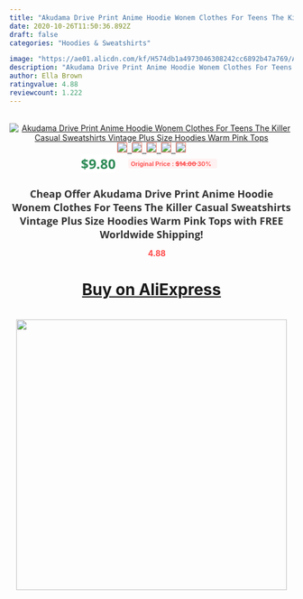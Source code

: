 ```yaml
---
title: "Akudama Drive Print Anime Hoodie Wonem Clothes For Teens The Killer Casual Sweatshirts Vintage Plus Size Hoodies Warm Pink Tops"
date: 2020-10-26T11:50:36.892Z
draft: false
categories: "Hoodies & Sweatshirts"

image: "https://ae01.alicdn.com/kf/H574db1a4973046308242cc6892b47a769/Akudama-Drive-Print-Anime-Hoodie-Wonem-Clothes-For-Teens-The-Killer-Casual-Sweatshirts-Vintage-Plus-Size.jpg"
description: "Akudama Drive Print Anime Hoodie Wonem Clothes For Teens The Killer Casual Sweatshirts Vintage Plus Size Hoodies Warm Pink Tops"
author: Ella Brown
ratingvalue: 4.88
reviewcount: 1.222
---
```

<br>
<div style="text-align: center;">
<a href="https://s.click.aliexpress.com/e/_AbEZTJ" target="_blank" rel="nofollow noopener noreferrer"><img alt="Akudama Drive Print Anime Hoodie Wonem Clothes For Teens The Killer Casual Sweatshirts Vintage Plus Size Hoodies Warm Pink Tops" class="magnifier-image" src="https://ae01.alicdn.com/kf/H574db1a4973046308242cc6892b47a769/Akudama-Drive-Print-Anime-Hoodie-Wonem-Clothes-For-Teens-The-Killer-Casual-Sweatshirts-Vintage-Plus-Size.jpg_640x640.jpg">
<br>
<img style="border:1px solid salmon" src="https://ae01.alicdn.com/kf/H574db1a4973046308242cc6892b47a769/Akudama-Drive-Print-Anime-Hoodie-Wonem-Clothes-For-Teens-The-Killer-Casual-Sweatshirts-Vintage-Plus-Size.jpg_120x120.jpg">&nbsp;&nbsp;<img style="border:1px solid salmon" src="https://ae01.alicdn.com/kf/Hd72298a8ac894bbba9f8d5c8f95d769dc/Akudama-Drive-Print-Anime-Hoodie-Wonem-Clothes-For-Teens-The-Killer-Casual-Sweatshirts-Vintage-Plus-Size.jpg_120x120.jpg">&nbsp;&nbsp;<img style="border:1px solid salmon" src="https://ae01.alicdn.com/kf/Hc6384f9b3b9843559d3be4560a45a43e7/Akudama-Drive-Print-Anime-Hoodie-Wonem-Clothes-For-Teens-The-Killer-Casual-Sweatshirts-Vintage-Plus-Size.jpg_120x120.jpg">&nbsp;&nbsp;<img style="border:1px solid salmon" src="https://ae01.alicdn.com/kf/He2b0040ad41247a69556d42e9891f2cfp/Akudama-Drive-Print-Anime-Hoodie-Wonem-Clothes-For-Teens-The-Killer-Casual-Sweatshirts-Vintage-Plus-Size.jpg_120x120.jpg">&nbsp;&nbsp;<img style="border:1px solid salmon" src="https://ae01.alicdn.com/kf/H876afcd843fa4a8e80256b35ed370a4aS/Akudama-Drive-Print-Anime-Hoodie-Wonem-Clothes-For-Teens-The-Killer-Casual-Sweatshirts-Vintage-Plus-Size.jpg_120x120.jpg"></a></div><br0>
<div style="text-align: center;"><span style="background-color: white; border: 0px; box-sizing: border-box; color: seagreen; display: inline-block; font-family: &quot;open sans&quot; , &quot;arial&quot; , &quot;helvetica&quot; , sans-serif , &quot;heiti&quot;; font-size: 24px; font-stretch: inherit; font-weight: 700; line-height: inherit; margin: 0px 10px 0px 0px; padding: 0px; vertical-align: middle;">$9.80 </span>
<span style="background: rgb(255 , 241 , 241); border-radius: 3px; border: 0px; box-sizing: border-box; color: #ff4747; display: inline-block; font-family: inherit; font-size: 12px; font-stretch: inherit; font-style: inherit; font-variant: inherit; font-weight: 600; line-height: inherit; margin: 0px; padding: 2px 5px; transform: scale(0.9); vertical-align: middle;">Original Price : <b style="text-decoration: line-through;">$14.00 </b> 30%&nbsp;&nbsp;</span></div>
<h1 style="color: #333333; display: inline-block; font-family: &quot;open sans&quot; , &quot;arial&quot; , &quot;helvetica&quot; , sans-serif , &quot;heiti&quot;; font-size: 18px; font-stretch: inherit; font-weight: 700; text-align: center;">Cheap Offer Akudama Drive Print Anime Hoodie Wonem Clothes For Teens The Killer Casual Sweatshirts Vintage Plus Size Hoodies Warm Pink Tops with FREE Worldwide Shipping!</h1>
<div style="color: #ff4747; text-align: center;">
<img src="https://4.bp.blogspot.com/-M0ZcTcb-5uY/XleCXlxnR4I/AAAAAAAAAEc/OrjgMkXV1oMQFaCRZj5HQwOCBcu3w1FegCPcBGAYYCw/s1600/star.png" style="height: 15px;">&nbsp;<b>4.88</b></div>
<div class="button_cont" align="center"><a class="buynow_a" href="https://s.click.aliexpress.com/e/_AbEZTJ" target="_blank" rel="nofollow noopener noreferrer"><H1>Buy on AliExpress</H1></a></div><br>
<div class="separator" style="clear: both; text-align: center;">
<img src="https://lh3.googleusercontent.com/-pTy5HemUv9M/XlePHvY0dAI/AAAAAAAAAE4/0nX5iRUoIWY8eMW9Dpxeirr157OZliDIgCLcBGAsYHQ/s1600/badge.gif" width="480">
</div>
